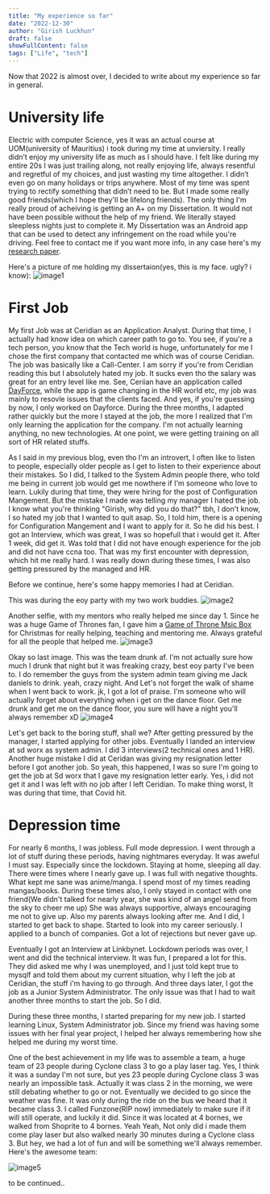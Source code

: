```yaml
---
title: "My experience so far"
date: "2022-12-30"
author: "Girish Luckhun"
draft: false   
showFullContent: false
tags: ["Life", "tech"]                                            
---
```


Now that 2022 is almost over, I decided to write about my experience so far in general. 


# University life
Electric with computer Science, yes it was an actual course at UOM(university of Mauritius) i took during my time at unviersity. I really didn’t enjoy my university life as much as I should have. I felt like during my entire 20s I was just trailing along, not really enjoying life, always resentful and regretful of my choices, and just wasting my time altogether. I didn’t even go on many holidays or trips anywhere. Most of my time was spent trying to rectify something that didn’t need to be. But I made some really good friends(which I hope they'll be lifelong friends). The only thing I'm really proud of acheiving is getting an A+ on my Dissertation. It would not have been possible without the help of my friend. We literally stayed sleepless nights just to complete it. My Dissertation was an Android app that can be used to detect any infringement on the road while you're driving. Feel free to contact me if you want more info, in any case here's my [research paper](https://link.springer.com/chapter/10.1007/978-3-030-90618-4_18).

Here's a picture of me holding my dissertaion(yes, this is my face. ugly? i know): 
![image1](./images/1.png)


# First Job

My first Job was at Ceridian as an Application Analyst. During that time, I actually had know idea on which career path to go to. You see, if you're a tech person, you know that the Tech world is huge, unfortunately for me I chose the first company that contacted me which was of course Ceridian. The job was basically like a Call-Center. I am sorry if you're from Ceridian reading this but I absolutely hated my job. It sucks even tho the salary was great for an entry level like me. See, Ceriian have an application called [DayForce](https://www.ceridian.com/products/dayforce), while the app is game changing in the HR world etc, my job was mainly to resovle issues that the clients faced. And yes, if you're guessing by now, I only worked on Dayforce. During the three months, I adapted rather quickly but the more I stayed at the job, the more I realized that I'm only learning the application for the company. I'm not actually learning anything, no new technologies. At one point, we were getting training on all sort of HR related stuffs. 

As I said in my previous blog, even tho I'm an introvert, I often like to listen to people, especially older people as I get to listen to their experience about their mistakes. So I did, I talked to the System Admin people there, who told me being in current job would get me nowthere if I'm someone who love to learn. Lukily during that time, they were hiring for the post of Configuration Mangement. But the mistake I made was telling my manager I hated the job. I know what you're thinking "Girish, why did you do that?" tbh, I don't know, I so hated my job that I wanted to quit asap. So, I told him, there is a opening for Configuration Mangement and I want to apply for it. So he did his best. I got an Interview, which was great, I was so hopefull that i would get it. After 1 week, did get it. Was told that I did not have enough experience for the job and did not have ccna too. That was my first encounter with depression, which hit me really hard. I was really down during these times, I was also getting pressured by the managed and HR. 

Before we continue, here's some happy memories I had at Ceridian.

This was during the eoy party with my two work buddies.
![image2](./images/2.png)

Another selfie, with my mentors who really helped me since day 1. Since he was a huge Game of Thrones fan, I gave him a [Game of Throne Msic Box](https://www.amazon.com/Thrones-Music-Musical-Carved-Wooden/dp/B07F3KNGG8) for Christmas for really helping, teaching and mentoring me. Always grateful for all the people that helped me.
![image3](./images/3.png)

Okay so last image. This was the team drunk af. I'm not actually sure how much I drunk that night but it was freaking crazy, best eoy party I've been to. I do remember the guys from the system admin team giving me Jack daniels to drink. yeah, crazy night. And Let's not forget the walk of shame when I went back to work. jk, I got a lot of praise. I'm someone who will actually forget about everything when i get on the dance floor. Get me drunk and get me on the dance floor, you sure will have a night you'll always remember xD
![image4](./images/4.png)

Let's get back to the boring stuff, shall we? After getting pressured by the manager, I started applying for other jobs. Eventually I landed an interview at sd worx as system admin. I did 3 interviews(2 technical ones and 1 HR). Another huge mistake I did at Ceridan was giving my resignation letter before I got another job. So yeah, this happened, I was so sure I'm going to get the job at Sd worx that I gave my resignation letter early. Yes, i did not get it and I was left with no job after I left Ceridian. To make thing worst, It was during that time, that Covid hit. 

# Depression time
For nearly 6 months, I was jobless. Full mode depression. I went through a lot of stuff during these periods, having nightmares everyday. It was aweful I must say. Especially since the lockdown. Staying at home, sleeping all day. There were times where I nearly gave up. I was full with negative thoughts. What kept me sane was anime/manga. I spend most of my times reading mangas/books. During these times also, I only stayed in contact with one friend(We didn't talked for nearly year, she was kind of an angel send from the sky to cheer me up) She was always supportive, always encouraging me not to give up. Also my parents always looking after me. And I did, I started to get back to shape. Started to look into my career seriously. I applied to a bunch of companies. Got a lot of rejections but never gave up. 

Eventually I got an Interview at Linkbynet. Lockdown periods was over, I went and did the technical interview. It was fun, I prepared a lot for this. They did asked me why I was unemployed, and I just told kept true to mysqlf and told them about my current situation, why I left the job at Ceridian, the stuff i'm having to go through. And three days later, I got the job as a Junior System Administrator. The only issue was that I had to wait another three months to start the job. So I did.

During these three months, I started preparing for my new job. I started learning Linux, System Administrator job. Since my friend was having some issues with her final year project, I helped her always remembering how she helped me during my worst time. 

One of the best achievement in my life was to assemble a team, a huge team of 23 people during Cyclone class 3 to go a play laser tag. Yes, I think it was a sunday I'm not sure, but yes 23 people during Cyclone class 3 was nearly an impossible task. Actually it was class 2 in the morning, we were still debating whether to go or not. Eventually we decided to go since the weather was fine. It was only during the ride on the bus we heard that it became class 3. I called Funzone(RIP now) immediately to make sure if it will still operate, and luckily it did. Since it was located at 4 bornes, we walked from Shoprite to 4 bornes. Yeah Yeah, Not only did i made them come play laser but also walked nearly 30 minutes during a Cyclone class 3. But hey, we had a lot of fun and  will be something we'll always remember. Here's the awesome team:

![image5](./images/5.png)

to be continued..
